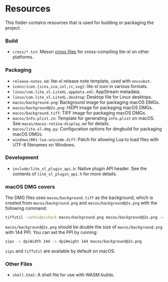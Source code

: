 # Resources

This folder contains resources that is used for building or packaging the project.

### Build

- `cross/*.txt`: Meson [cross files][1] for cross-compiling lite-xl on other platforms.

### Packaging

- `release-notes.md`: lite-xl release note template, used with `envsubst`.
- `icons/icon.{icns,ico,inl,rc,svg}`: lite-xl icon in various formats.
- `linux/com.lite_xl.LiteXL.appdata.xml`: AppStream metadata.
- `linux/com.lite_xl.LiteXL.desktop`: Desktop file for Linux desktops.
- `macos/background.png`: Background image for packaging macOS DMGs.
- `macos/background@2x.png`: HiDPI image for packaging macOS DMGs.
- `macos/background.tiff`: TIFF image for packaging macOS DMGs.
- `macos/Info.plist.in`: Template for generating `info.plist` on macOS. See `macos/macos-retina-display.md` for details.
- `macos/lite-xl-dmg.py`: Configuration options for dmgbuild for packaging macOS DMGs.
- `windows/001-lua-unicode.diff`: Patch for allowing Lua to load files with UTF-8 filenames on Windows.

### Development

- `include/lite_xl_plugin_api.h`: Native plugin API header. See the contents of `lite_xl_plugin_api.h` for more details.

### macOS DMG covers

The DMG files uses `macos/background.tiff` as the background, which is created from
`macos/background.png` and `macos/background@2x.png` with the following command:

```sh
tiffutil -cathidpicheck macos/background.png macos/background@2x.png -out macos/background.tiff
```

`macos/background@2x.png` should be double the size of `macos/background.png` with 144 PPI.
You can set the PPI by running:

```sh
sips -s dpiWidth 144 -s dpiHeight 144 macos/background@2x.png
```

`sips` and `tiffutil` are available by default on macOS.

### Other Files

- `shell.html`: A shell file for use with WASM builds.


[1]: https://mesonbuild.com/Cross-compilation.html
